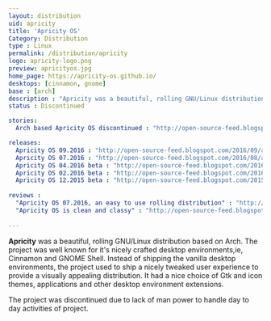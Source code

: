 ```yaml
---
layout: distribution
uid: apricity
title: 'Apricity OS'
Category: Distribution
type : Linux
permalink: /distribution/apricity
logo: apricity-logo.png
preview: apricityos.jpg
home_page: https://apricity-os.github.io/
desktops: [cinnamon, gnome]
base : [arch]
description : "Apricity was a beautiful, rolling GNU/Linux distribution based on Arch. Stories and updates on Apricity OS"
status : Discontinued

stories:
  Arch based Apricity OS discontinued : "http://open-source-feed.blogspot.com/2017/05/arch-based-apricity-os-is-discontinued.html"

releases:
  Apricity OS 09.2016 : "http://open-source-feed.blogspot.com/2016/09/apricity-os-092016-released-ships-32.html"
  Apricity OS 07.2016 : "http://open-source-feed.blogspot.com/2016/08/apricity-os-072016-aspen-released.html"
  Apricity OS 04.2016 beta : "http://open-source-feed.blogspot.com/2016/05/apricity-os-042016-beta-rc1-released.html"
  Apricity OS 02.2016 beta : "http://open-source-feed.blogspot.com/2016/02/apricity-os-022016-beta-released.html"
  Apricity OS 12.2015 beta : "http://open-source-feed.blogspot.com/2015/12/apricity-os-122015-beta-released.html"
  
reviews :
  "Apricity OS 07.2016, an easy to use rolling distribution" : "http://open-source-feed.blogspot.com/2016/09/apricity-os-072016-easy-to-use-rolling.html"
  "Apricity OS is clean and classy" : "http://open-source-feed.blogspot.com/2016/03/apricity-os-is-clean-and-classy-review.html"
  
---
```


**Apricity** was a beautiful, rolling GNU/Linux distribution based on Arch. The project was well known
for it's nicely crafted desktop environments,ie, Cinnamon and GNOME Shell. Instead of shipping the vanilla desktop environments,
the project used to ship a nicely tweaked user experience to provide a visually appealing distribution. It had a nice choice
of Gtk and icon themes, applications and other desktop environment extensions.

The project was discontinued due to lack of man power to handle day to day activities of project.
